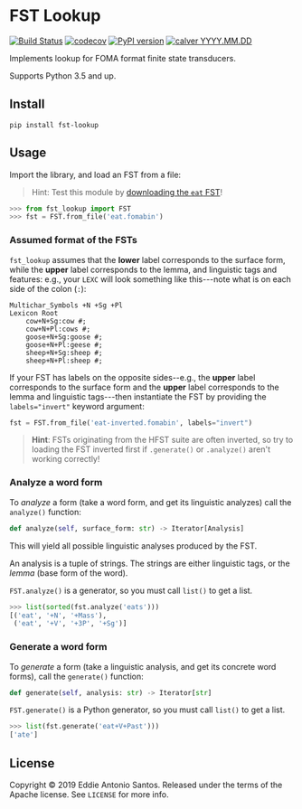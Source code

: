 FST Lookup
==========

[![Build Status](https://travis-ci.org/eddieantonio/fst-lookup.svg?branch=master)](https://travis-ci.org/eddieantonio/fst-lookup)
[![codecov](https://codecov.io/gh/eddieantonio/fst-lookup/branch/master/graph/badge.svg)](https://codecov.io/gh/eddieantonio/fst-lookup)
[![PyPI version](https://img.shields.io/pypi/v/fst-lookup.svg)](https://pypi.org/project/fst-lookup/)
[![calver YYYY.MM.DD](https://img.shields.io/badge/calver-YYYY.MM.DD-22bfda.svg)](http://calver.org/)

Implements lookup for FOMA format finite state transducers.

Supports Python 3.5 and up.

Install
-------

    pip install fst-lookup

Usage
-----

Import the library, and load an FST from a file:

> Hint: Test this module by [downloading the `eat` FST](https://github.com/eddieantonio/fst-lookup/raw/master/tests/data/eat.fomabin)!

```python
>>> from fst_lookup import FST
>>> fst = FST.from_file('eat.fomabin')
```

### Assumed format of the FSTs

`fst_lookup` assumes that the **lower** label corresponds to the surface
form, while the **upper** label corresponds to the lemma, and linguistic
tags and features: e.g., your `LEXC` will look something like
this---note what is on each side of the colon (`:`):

```lexc
Multichar_Symbols +N +Sg +Pl
Lexicon Root
    cow+N+Sg:cow #;
    cow+N+Pl:cows #;
    goose+N+Sg:goose #;
    goose+N+Pl:geese #;
    sheep+N+Sg:sheep #;
    sheep+N+Pl:sheep #;
```

If your FST has labels on the opposite sides--e.g., the **upper** label
corresponds to the surface form and the **upper** label corresponds to
the lemma and linguistic tags---then instantiate the FST by providing
the `labels="invert"` keyword argument:

```python
fst = FST.from_file('eat-inverted.fomabin', labels="invert")
```

> **Hint**: FSTs originating from the HFST suite are often inverted, so
> try to loading the FST inverted first if `.generate()` or `.analyze()`
> aren't working correctly!


### Analyze a word form

To _analyze_ a form (take a word form, and get its linguistic analyzes)
call the `analyze()` function:

```python
def analyze(self, surface_form: str) -> Iterator[Analysis]
```

This will yield all possible linguistic analyses produced by the FST.

An analysis is a tuple of strings. The strings are either linguistic
tags, or the _lemma_ (base form of the word).

`FST.analyze()` is a generator, so you must call `list()` to get a list.

```python
>>> list(sorted(fst.analyze('eats')))
[('eat', '+N', '+Mass'),
 ('eat', '+V', '+3P', '+Sg')]
```


### Generate a word form

To _generate_ a form (take a linguistic analysis, and get its concrete
word forms), call the `generate()` function:

```python
def generate(self, analysis: str) -> Iterator[str]
```

`FST.generate()` is a Python generator, so you must call `list()` to get
a list.

```python
>>> list(fst.generate('eat+V+Past')))
['ate']
```


License
-------

Copyright © 2019 Eddie Antonio Santos. Released under the terms of the
Apache license. See `LICENSE` for more info.
